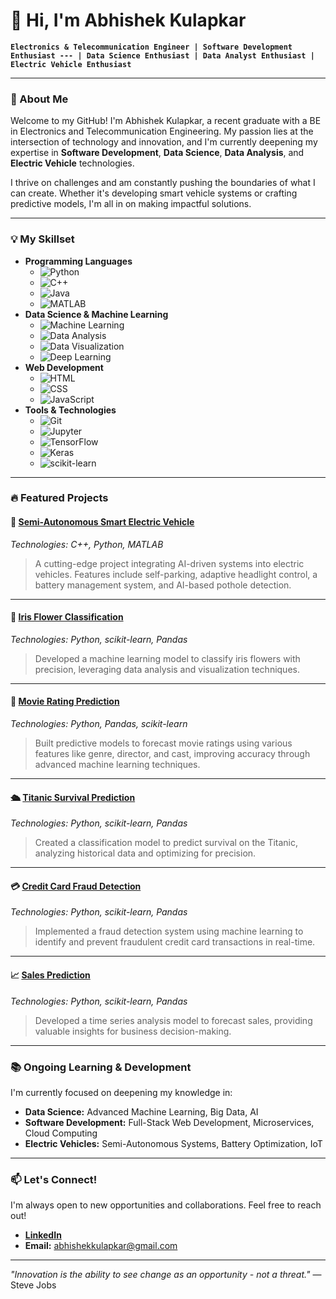 # 👋 Hi, I'm Abhishek Kulapkar

**`Electronics & Telecommunication Engineer | Software Development Enthusiast
--- | Data Science Enthusiast | Data Analyst Enthusiast | Electric Vehicle Enthusiast`**

---

### 🚀 About Me

Welcome to my GitHub! I'm Abhishek Kulapkar, a recent graduate with a BE in Electronics and Telecommunication Engineering. My passion lies at the intersection of technology and innovation, and I'm currently deepening my expertise in **Software Development**, **Data Science**, **Data Analysis**, and **Electric Vehicle** technologies.

I thrive on challenges and am constantly pushing the boundaries of what I can create. Whether it's developing smart vehicle systems or crafting predictive models, I'm all in on making impactful solutions.

---

### 💡 My Skillset

- **Programming Languages**
  - ![Python](https://img.shields.io/badge/-Python-3776AB?style=for-the-badge&logo=python&logoColor=white)
  - ![C++](https://img.shields.io/badge/-C++-00599C?style=for-the-badge&logo=cplusplus&logoColor=white)
  - ![Java](https://img.shields.io/badge/-Java-007396?style=for-the-badge&logo=java&logoColor=white)
  - ![MATLAB](https://img.shields.io/badge/-MATLAB-0076A8?style=for-the-badge&logo=mathworks&logoColor=white)
- **Data Science & Machine Learning**
  - ![Machine Learning](https://img.shields.io/badge/-Machine%20Learning-FF6F00?style=for-the-badge&logo=tensorflow&logoColor=white)
  - ![Data Analysis](https://img.shields.io/badge/-Data%20Analysis-FFC300?style=for-the-badge&logo=pandas&logoColor=white)
  - ![Data Visualization](https://img.shields.io/badge/-Data%20Visualization-0064A5?style=for-the-badge&logo=plotly&logoColor=white)
  - ![Deep Learning](https://img.shields.io/badge/-Deep%20Learning-FF6F00?style=for-the-badge&logo=keras&logoColor=white)
- **Web Development**
  - ![HTML](https://img.shields.io/badge/-HTML-E34F26?style=for-the-badge&logo=html5&logoColor=white)
  - ![CSS](https://img.shields.io/badge/-CSS-1572B6?style=for-the-badge&logo=css3&logoColor=white)
  - ![JavaScript](https://img.shields.io/badge/-JavaScript-F7DF1E?style=for-the-badge&logo=javascript&logoColor=white)
- **Tools & Technologies**
  - ![Git](https://img.shields.io/badge/-Git-F05032?style=for-the-badge&logo=git&logoColor=white)
  - ![Jupyter](https://img.shields.io/badge/-Jupyter-F37626?style=for-the-badge&logo=jupyter&logoColor=white)
  - ![TensorFlow](https://img.shields.io/badge/-TensorFlow-FF6F00?style=for-the-badge&logo=tensorflow&logoColor=white)
  - ![Keras](https://img.shields.io/badge/-Keras-D00000?style=for-the-badge&logo=keras&logoColor=white)
  - ![scikit-learn](https://img.shields.io/badge/-scikit--learn-F7931E?style=for-the-badge&logo=scikit-learn&logoColor=white)

---

### 🔥 Featured Projects

#### 🚗 **[Semi-Autonomous Smart Electric Vehicle](#)**
*Technologies: C++, Python, MATLAB*

> A cutting-edge project integrating AI-driven systems into electric vehicles. Features include self-parking, adaptive headlight control, a battery management system, and AI-based pothole detection.

---

#### 🌸 **[Iris Flower Classification](#)**
*Technologies: Python, scikit-learn, Pandas*

> Developed a machine learning model to classify iris flowers with precision, leveraging data analysis and visualization techniques.

---

#### 🎥 **[Movie Rating Prediction](#)**
*Technologies: Python, Pandas, scikit-learn*

> Built predictive models to forecast movie ratings using various features like genre, director, and cast, improving accuracy through advanced machine learning techniques.

---

#### 🛳️ **[Titanic Survival Prediction](#)**
*Technologies: Python, scikit-learn, Pandas*

> Created a classification model to predict survival on the Titanic, analyzing historical data and optimizing for precision.

---

#### 💳 **[Credit Card Fraud Detection](#)**
*Technologies: Python, scikit-learn, Pandas*

> Implemented a fraud detection system using machine learning to identify and prevent fraudulent credit card transactions in real-time.

---

#### 📈 **[Sales Prediction](#)**
*Technologies: Python, scikit-learn, Pandas*

> Developed a time series analysis model to forecast sales, providing valuable insights for business decision-making.

---

### 📚 Ongoing Learning & Development

I'm currently focused on deepening my knowledge in:
- **Data Science:** Advanced Machine Learning, Big Data, AI
- **Software Development:** Full-Stack Web Development, Microservices, Cloud Computing
- **Electric Vehicles:** Semi-Autonomous Systems, Battery Optimization, IoT

---

### 📫 Let's Connect!

I'm always open to new opportunities and collaborations. Feel free to reach out!

- **[LinkedIn](https://www.linkedin.com/in/abhishek-kulapkar-236a831a0/)**
- **Email:** abhishekkulapkar@gmail.com

---

*"Innovation is the ability to see change as an opportunity - not a threat."* — Steve Jobs
